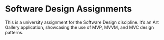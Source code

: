 # Software Design Assignments
This is a university assignment for the Software Design discipline. It’s an Art Gallery application, showcasing the use of MVP, MVVM, and MVC design patterns.
